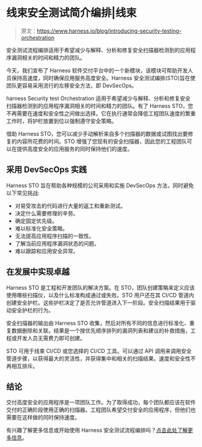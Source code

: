 # 线束安全测试简介编排|线束

> 原文：<https://www.harness.io/blog/introducing-security-testing-orchestration>

安全测试流程编排适用于希望减少与解释、分析和修复安全扫描器检测到的应用程序漏洞相关的时间和精力的团队。

今天，我们宣布了 Harness 软件交付平台中的一个新模块，该模块可帮助开发人员保持高速度，同时确保应用服务高度安全。Harness 安全测试编排(STO)旨在使团队更容易采用流行的左移安全方法，即 DevSecOps。

harness Security test Orchestration 适用于希望减少与解释、分析和修复安全扫描器检测到的应用程序漏洞相关的时间和精力的团队。有了 Harness STO，您不再需要在速度和安全性之间做出选择。它在执行通常会降低工程团队速度的繁重工作时，将护栏放置到位以强制遵守安全策略。

借助 Harness STO，您可以减少手动解析来自多个扫描器的数据或试图找出要修复的内容所花费的时间。STO 增强了您现有的安全扫描器，因此您的工程团队可以在提供高度安全的应用服务的同时保持他们的速度。

## 采用 DevSecOps 实践

Harness STO 旨在帮助各种规模的公司采用和实施 DevSecOps 方法，同时避免以下常见挑战:

*   对易受攻击的代码进行大量的返工和重新测试。
*   决定什么需要修理的辛劳。
*   确定固定优先级。
*   难以标准化安全策略。
*   无法提高应用程序扫描的一致性。
*   了解当前应用程序漏洞状态的问题。
*   难以跟踪和应用安全异常。

## 在发展中实现卓越

Harness STO 是工程和开发团队的解决方案。在 STO，团队创建策略来定义应该使用哪些扫描仪，以及什么标准构成通过或失败。STO 用户还在其 CI/CD 管道内创建安全护栏。这些护栏决定了是否允许管道进入下一阶段。安全扫描结果用于驱动安全护栏的行为。

安全扫描器的输出由 Harness STO 收集，然后对所有不同的信息进行标准化、重复数据删除和关联。结果是一个按优先顺序排列的漏洞列表和建议的补救措施，工程或开发人员无需费力即可创建。

STO 可用于线束 CI/CD 或您选择的 CI/CD 工具。可以通过 API 调用来调用安全管道步骤，以获得最大的灵活性，并获得集中和相关的扫描结果。速度和安全性不再相互排斥。

## 结论

交付高度安全的应用程序是一项团队工作。为了取得成功，每个团队都应该在软件交付的正确阶段使用正确的扫描器。工程团队希望交付安全的应用程序，但他们也需要在这样做的同时保持速度。

有兴趣了解更多信息或开始使用 Harness 安全测试流程编排吗？[点击此处了解更多信息](https://harness.io/blog/product-updates/sto-key-capabilities)。